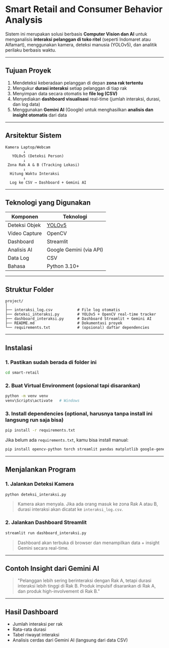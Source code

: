 # Smart Retail and Consumer Behavior Analysis

Sistem ini merupakan solusi berbasis **Computer Vision dan AI** untuk menganalisis **interaksi pelanggan di toko ritel** (seperti Indomaret atau Alfamart), menggunakan kamera, deteksi manusia (YOLOv5), dan analitik perilaku berbasis waktu.

---

## Tujuan Proyek

1. Mendeteksi keberadaan pelanggan di depan **zona rak tertentu**
2. Mengukur **durasi interaksi** setiap pelanggan di tiap rak
3. Menyimpan data secara otomatis ke **file log (CSV)**
4. Menyediakan **dashboard visualisasi** real-time (jumlah interaksi, durasi, dan log data)
5. Menggunakan **Gemini AI** (Google) untuk menghasilkan **analisis dan insight otomatis** dari data

---

## Arsitektur Sistem

```
Kamera Laptop/Webcam
        ↓
   YOLOv5 (Deteksi Person)
        ↓
 Zona Rak A & B (Tracking Lokasi)
        ↓
  Hitung Waktu Interaksi
        ↓
  Log ke CSV → Dashboard + Gemini AI
```

---

## Teknologi yang Digunakan

| Komponen      | Teknologi                                       |
| ------------- | ----------------------------------------------- |
| Deteksi Objek | [YOLOv5](https://github.com/ultralytics/yolov5) |
| Video Capture | OpenCV                                          |
| Dashboard     | Streamlit                                       |
| Analisis AI   | Google Gemini (via API)                         |
| Data Log      | CSV                                             |
| Bahasa        | Python 3.10+                                    |

---

## Struktur Folder

```
project/
│
├── interaksi_log.csv           # File log otomatis
├── deteksi_interaksi.py        # YOLOv5 + OpenCV real-time tracker
├── dashboard_interaksi.py      # Dashboard Streamlit + Gemini AI
├── README.md                   # Dokumentasi proyek
└── requirements.txt            # (opsional) daftar dependencies
```

---

## Instalasi

### 1. Pastikan sudah berada di folder ini

```bash
cd smart-retail
```

### 2. Buat Virtual Environment (opsional tapi disarankan)

```bash
python -m venv venv
venv\Scripts\activate   # Windows
```

### 3. Install dependencies (optional, harusnya tanpa install ini langsung run saja bisa)

```bash
pip install -r requirements.txt
```

Jika belum ada `requirements.txt`, kamu bisa install manual:

```bash
pip install opencv-python torch streamlit pandas matplotlib google-generativeai
```

---

## Menjalankan Program

### 1. Jalankan Deteksi Kamera

```bash
python deteksi_interaksi.py
```

> Kamera akan menyala. Jika ada orang masuk ke zona Rak A atau B, durasi interaksi akan dicatat ke `interaksi_log.csv`.

### 2. Jalankan Dashboard Streamlit

```bash
streamlit run dashboard_interaksi.py
```

> Dashboard akan terbuka di browser dan menampilkan data + insight Gemini secara real-time.

---

## Contoh Insight dari Gemini AI

> "Pelanggan lebih sering berinteraksi dengan Rak A, tetapi durasi interaksi lebih tinggi di Rak B. Produk impulsif disarankan di Rak A, dan produk high-involvement di Rak B."

---

## Hasil Dashboard

* Jumlah interaksi per rak
* Rata-rata durasi
* Tabel riwayat interaksi
* Analisis cerdas dari Gemini AI (langsung dari data CSV)